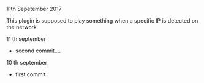 11th Sepetember 2017

This plugin is supposed to play something when a specific IP is detected on the network

11 th september
- second commit....


10 th september

- first commit